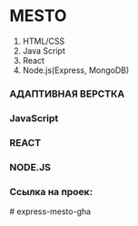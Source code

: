 # MESTO

1. HTML/CSS
2. Java Script
3. React
4. Node.js(Express, MongoDB)

### АДАПТИВНАЯ ВЕРСТКА

### JavaScript

### REACT

### NODE.JS

### Ccылка на проек:
#   e x p r e s s - m e s t o - g h a  
 